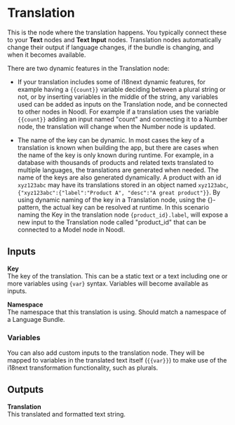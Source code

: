 # Translation

This is the node where the translation happens. You typically connect these to your **Text** nodes and **Text Input** nodes. Translation nodes automatically change their output if language changes, if the bundle is changing, and when it becomes available.

There are two dynamic features in the Translation node:

- If your translation includes some of i18next dynamic features, for example having a `{{count}}` variable deciding between a plural string or not, or by inserting variables in the middle of the string, any variables used can be added as inputs on the Translation node, and be connected to other nodes in Noodl. For example if a translation uses the variable `{{count}}` adding an input named "count" and connecting it to a Number node, the translation will change when the Number node is updated.

- The name of the key can be dynamic. In most cases the key of a translation is known when building the app, but there are cases when the name of the key is only known during runtime. For example, in a database with thousands of products and related texts translated to multiple languages, the translations are generated when needed. The name of the keys are also generated dynamically. A product with an id `xyz123abc` may have its translations stored in an object named `xyz123abc`, `{"xyz123abc":{"label":"Product A", "desc":"A great product"}}`. By using dynamic naming of the key in a Translation node, using the {}-pattern, the actual key can be resolved at runtime. In this scenario naming the Key in the translation node `{product_id}.label`, will expose a new input to the Translation node called "product_id" that can be connected to a Model node in Noodl.

## Inputs

**Key**  
The key of the translation. This can be a static text or a text including one or more variables using `{var}` syntax. Variables will become available as inputs.

**Namespace**  
The namespace that this translation is using. Should match a namespace of a Language Bundle.

### Variables
You can also add custom inputs to the translation node. They will be mapped to variables in the translated text itself (`{{var}}`) to make use of the i18next transformation functionality, such as plurals.

## Outputs

**Translation**  
This translated and formatted text string.
